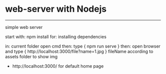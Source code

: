 # web-server with Nodejs

---

simple web server

start with:
    npm install
for: installing dependencies

in: current folder open cmd
then: type { npm run serve }
then: open browser and type { http://localhost:3000/file?name=1.jpg } fileName according to assets folder to show img

- http://localhost:3000/ for default home page
